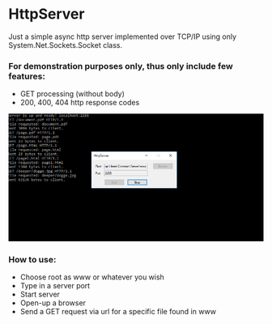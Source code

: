 # HttpServer
Just a simple async http server implemented over TCP/IP using only System.Net.Sockets.Socket class.

### For demonstration purposes only, thus only include few features:
- GET processing (without body)
- 200, 400, 404 http response codes

![](https://github.com/Rendojack/HttpServer/blob/master/pic.png)

### How to use:
- Choose root as www or whatever you wish
- Type in a server port
- Start server
- Open-up a browser
- Send a GET request via url for a specific file found in www
